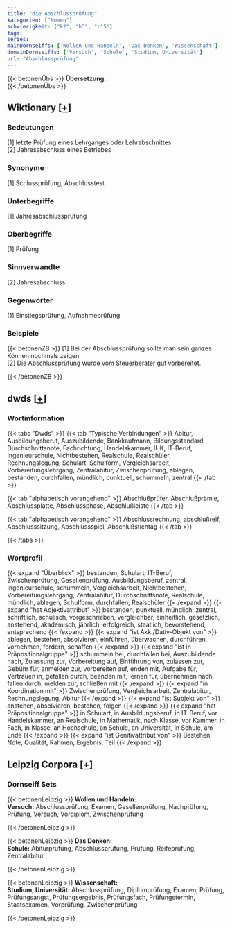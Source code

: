 ```yaml
---
title: "die Abschlussprüfung"
kategorien: ["Nomen"]
schwierigkeit: ["k2", "h3", "r15"]
tags:
series:
mainDornseiffs: ['Wollen und Handeln', 'Das Denken', 'Wissenschaft']
domainDornseiffs: ['Versuch', 'Schule', 'Studium, Universität']
url: "Abschlussprüfung"
---
```


{{< betonenÜbs >}}
**Übersetzung:**  
{{< /betonenÜbs >}}

## Wiktionary [[+](https://de.wiktionary.org/wiki/Abschlussprüfung)]

### Bedeutungen
[1] letzte Prüfung eines Lehrganges oder Lehrabschnittes  
[2] Jahresabschluss eines Betriebes  

### Synonyme
[1] Schlussprüfung, Abschlusstest  

### Unterbegriffe
[1] Jahresabschlussprüfung  

### Oberbegriffe
[1] Prüfung  

### Sinnverwandte
[2] Jahresabschluss  

### Gegenwörter
[1] Einstiegsprüfung, Aufnahmeprüfung  

### Beispiele
{{< betonenZB >}}
[1] Bei der Abschlussprüfung sollte man sein ganzes Können nochmals zeigen.  
[2] Die Abschlussprüfung wurde vom Steuerberater gut vorbereitet.  

{{< /betonenZB >}}


## dwds [[+](https://www.dwds.de/wb/Abschlussprüfung)]

### Wortinformation
{{< tabs "Dwds" >}}
{{< tab "Typische Verbindungen" >}}
Abitur, Ausbildungsberuf, Auszubildende, Bankkaufmann, Bildungsstandard, Durchschnittsnote, Fachrichtung, Handelskammer, IHK, IT-Beruf, Ingenieurschule, Nichtbestehen, Realschule, Realschüler, Rechnungslegung, Schulart, Schulform, Vergleichsarbeit, Vorbereitungslehrgang, Zentralabitur, Zwischenprüfung, ablegen, bestanden, durchfallen, mündlich, punktuell, schummeln, zentral
{{< /tab >}}

{{< tab "alphabetisch vorangehend" >}}
Abschlußprüfer, Abschlußprämie, Abschlussplatte, Abschlussphase, Abschlußleiste
{{< /tab >}}

{{< tab "alphabetisch vorangehend" >}}
Abschlussrechnung, abschlußreif, Abschlusssitzung, Abschlussspiel, Abschlußstichtag
{{< /tab >}}

{{< /tabs >}}

### Wortprofil
{{< expand "Überblick" >}} bestanden, Schulart, IT-Beruf, Zwischenprüfung, Gesellenprüfung, Ausbildungsberuf, zentral, Ingenieurschule, schummeln, Vergleichsarbeit, Nichtbestehen, Vorbereitungslehrgang, Zentralabitur, Durchschnittsnote, Realschule, mündlich, ablegen, Schulform, durchfallen, Realschüler {{< /expand >}}
{{< expand "hat Adjektivattribut" >}} bestanden, punktuell, mündlich, zentral, schriftlich, schulisch, vorgeschrieben, vergleichbar, einheitlich, gesetzlich, anstehend, akademisch, jährlich, erfolgreich, staatlich, bevorstehend, entsprechend {{< /expand >}}
{{< expand "ist Akk./Dativ-Objekt von" >}} ablegen, bestehen, absolvieren, einführen, überwachen, durchführen, vornehmen, fordern, schaffen {{< /expand >}}
{{< expand "ist in Präpositionalgruppe" >}} schummeln bei, durchfallen bei, Auszubildende nach, Zulassung zur, Vorbereitung auf, Einführung von, zulassen zur, Gebühr für, anmelden zur, vorbereiten auf, enden mit, Aufgabe für, Vertrauen in, gefallen durch, beenden mit, lernen für, übernehmen nach, fallen durch, melden zur, schließen mit {{< /expand >}}
{{< expand "in Koordination mit" >}} Zwischenprüfung, Vergleichsarbeit, Zentralabitur, Rechnungslegung, Abitur {{< /expand >}}
{{< expand "ist Subjekt von" >}} anstehen, absolvieren, bestehen, folgen {{< /expand >}}
{{< expand "hat Präpositionalgruppe" >}} in Schulart, in Ausbildungsberuf, in IT-Beruf, vor Handelskammer, an Realschule, in Mathematik, nach Klasse, vor Kammer, in Fach, in Klasse, an Hochschule, an Schule, an Universität, in Schule, am Ende {{< /expand >}}
{{< expand "ist Genitivattribut von" >}} Bestehen, Note, Qualität, Rahmen, Ergebnis, Teil {{< /expand >}}

## Leipzig Corpora [[+](https://corpora.uni-leipzig.de/en/res?word=Abschlussprüfung&corpusId=deu_newscrawl-public_2018)]

### Dornseiff Sets
{{< betonenLeipzig >}}
**Wollen und Handeln:**  
**Versuch:** Abschlussprüfung, Examen, Gesellenprüfung, Nachprüfung, Prüfung, Versuch, Vordiplom, Zwischenprüfung  

{{< /betonenLeipzig >}}


{{< betonenLeipzig >}}
**Das Denken:**  
**Schule:** Abiturprüfung, Abschlussprüfung, Prüfung, Reifeprüfung, Zentralabitur  

{{< /betonenLeipzig >}}


{{< betonenLeipzig >}}
**Wissenschaft:**  
**Studium, Universität:** Abschlussprüfung, Diplomprüfung, Examen, Prüfung, Prüfungsangst, Prüfungsergebnis, Prüfungsfach, Prüfungstermin, Staatsexamen, Vorprüfung, Zwischenprüfung  

{{< /betonenLeipzig >}}
